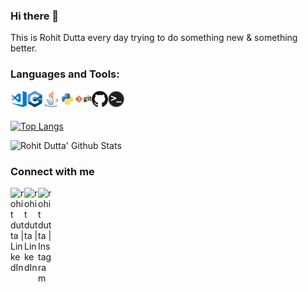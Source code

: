 ### Hi there 👋 
This is Rohit Dutta every day trying to do something new & something better.

### Languages and Tools:

<img align="left" alt="Visual Studio Code" width="26px" src="https://raw.githubusercontent.com/github/explore/80688e429a7d4ef2fca1e82350fe8e3517d3494d/topics/visual-studio-code/visual-studio-code.png" />
<img align="left" alt="Python" width="26px" src="https://raw.githubusercontent.com/github/explore/80688e429a7d4ef2fca1e82350fe8e3517d3494d/topics/cpp/cpp.png" />
<img align="left" alt="Python" width="26px" src="https://raw.githubusercontent.com/github/explore/80688e429a7d4ef2fca1e82350fe8e3517d3494d/topics/java/java.png" />
<img align="left" alt="Python" width="26px" src="https://raw.githubusercontent.com/github/explore/80688e429a7d4ef2fca1e82350fe8e3517d3494d/topics/python/python.png" />
<img align="left" alt="Git" width="26px" src="https://raw.githubusercontent.com/github/explore/80688e429a7d4ef2fca1e82350fe8e3517d3494d/topics/git/git.png" />
<img align="left" alt="GitHub" width="26px" src="https://raw.githubusercontent.com/github/explore/78df643247d429f6cc873026c0622819ad797942/topics/github/github.png" />
<img align="left" alt="Terminal" width="26px" src="https://raw.githubusercontent.com/github/explore/80688e429a7d4ef2fca1e82350fe8e3517d3494d/topics/terminal/terminal.png" />

<br>
<br>

[![Top Langs](https://github-readme-stats.vercel.app/api/top-langs/?username=rohitdutta2510)](https://github.com/anuraghazra/github-readme-stats)

![Rohit Dutta' Github Stats](https://github-readme-stats.vercel.app/api?username=rohitdutta2510&show_icons=true&hide-border=true&theme=dracula)

###  Connect with me
[<img align="left" alt="rohit dutta | LinkedIn" width="22px" src="https://cdn.jsdelivr.net/npm/simple-icons@v3/icons/linkedin.svg" />][linkedin]
[<img align="left" alt="rohit dutta | LinkedIn" width="22px" src="https://cdn.jsdelivr.net/npm/simple-icons@v3/icons/facebook.svg" />][facebook]
[<img align="left" alt="rohit dutta | Instagram" width="22px" src="https://cdn.jsdelivr.net/npm/simple-icons@v3/icons/instagram.svg" />][instagram]


[facebook]:https://www.facebook.com/rohitdutta2510
[instagram]: https://www.instagram.com/aami_rohit
[linkedin]: https://in.linkedin.com/in/rohit-dutta-64722b183

